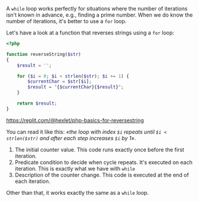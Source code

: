 
A `while` loop works perfectly for situations where the number of iterations isn't known in advance, e.g., finding a prime number. When we do know the number of iterations, it's better to use a `for` loop.

Let's have a look at a function that reverses strings using a `for` loop:

```php
<?php

function reverseString($str)
{
    $result = '';

    for ($i = 0; $i < strlen($str); $i += 1) {
        $currentChar = $str[$i];
        $result = "{$currentChar}{$result}";
    }

    return $result;
}
```

https://replit.com/@hexlet/php-basics-for-reversestring

You can read it like this: *«the loop with index `$i` repeats until `$i < strlen($str)` and after each step increases `$i` by 1»*.

1. The initial counter value. This code runs exactly once before the first iteration.
2. Predicate condition to decide when cycle repeats. It's executed on each iteration. This is exactly what we have with `while`
3. Description of the counter change. This code is executed at the end of each iteration.

Other than that, it works exactly the same as a `while` loop.
